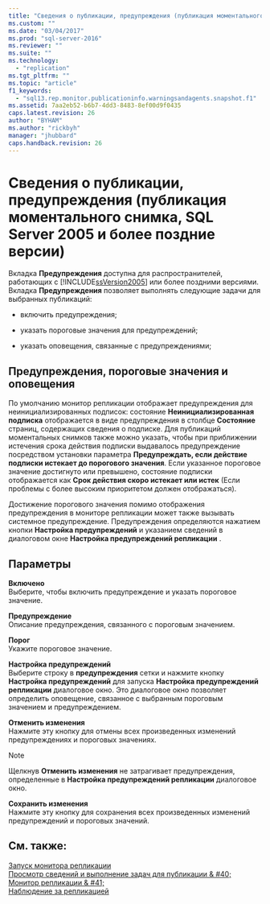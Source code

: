 ```yaml
---
title: "Сведения о публикации, предупреждения (публикация моментального снимка, SQL Server 2005 и более поздние версии) | Microsoft Docs"
ms.custom: ""
ms.date: "03/04/2017"
ms.prod: "sql-server-2016"
ms.reviewer: ""
ms.suite: ""
ms.technology: 
  - "replication"
ms.tgt_pltfrm: ""
ms.topic: "article"
f1_keywords: 
  - "sql13.rep.monitor.publicationinfo.warningsandagents.snapshot.f1"
ms.assetid: 7aa2eb52-b6b7-4dd3-8483-8ef00d9f0435
caps.latest.revision: 26
author: "BYHAM"
ms.author: "rickbyh"
manager: "jhubbard"
caps.handback.revision: 26
---
```

# Сведения о публикации, предупреждения (публикация моментального снимка, SQL Server 2005 и более поздние версии)
  Вкладка **Предупреждения** доступна для распространителей, работающих с [!INCLUDE[ssVersion2005](../../includes/ssversion2005-md.md)] или более поздними версиями. Вкладка **Предупреждения** позволяет выполнять следующие задачи для выбранных публикаций:  
  
-   включить предупреждения;  
  
-   указать пороговые значения для предупреждений;  
  
-   указать оповещения, связанные с предупреждениями;  
  
## Предупреждения, пороговые значения и оповещения  
 По умолчанию монитор репликации отображает предупреждения для неинициализированных подписок: состояние **Неинициализированная подписка** отображается в виде предупреждения в столбце **Состояние** страниц, содержащих сведения о подписке. Для публикаций моментальных снимков также можно указать, чтобы при приближении истечения срока действия подписки выдавалось предупреждение посредством установки параметра **Предупреждать, если действие подписки истекает до порогового значения**. Если указанное пороговое значение достигнуто или превышено, состояние подписки отображается как **Срок действия скоро истекает или истек** (Если проблемы с более высоким приоритетом должен отображаться).  
  
 Достижение порогового значения помимо отображения предупреждения в мониторе репликации может также вызывать системное предупреждение. Предупреждения определяются нажатием кнопки **Настройка предупреждений** и указанием сведений в диалоговом окне **Настройка предупреждений репликации** .  
  
## Параметры  
 **Включено**  
 Выберите, чтобы включить предупреждение и указать пороговое значение.  
  
 **Предупреждение**  
 Описание предупреждения, связанного с пороговым значением.  
  
 **Порог**  
 Укажите пороговое значение.  
  
 **Настройка предупреждений**  
 Выберите строку в **предупреждения** сетки и нажмите кнопку **Настройка предупреждений** для запуска **Настройка предупреждений репликации** диалоговое окно. Это диалоговое окно позволяет определить оповещение, связанное с выбранным пороговым значением и предупреждением.  
  
 **Отменить изменения**  
 Нажмите эту кнопку для отмены всех произведенных изменений предупреждениях и пороговых значениях.  
  
> [!NOTE]  
>  Щелкнув **Отменить изменения** не затрагивает предупреждения, определенные в **Настройка предупреждений репликации** диалоговое окно.  
  
 **Сохранить изменения**  
 Нажмите эту кнопку для сохранения всех произведенных изменений предупреждений и пороговых значений.  
  
## См. также:  
 [Запуск монитора репликации](../../relational-databases/replication/monitor/start-the-replication-monitor.md)   
 [Просмотр сведений и выполнение задач для публикации & #40; Монитор репликации & #41;](../../relational-databases/replication/monitor/view-information-and-perform-tasks-for-a-publication-replication-monitor.md)   
 [Наблюдение за репликацией](../../relational-databases/replication/monitor/monitoring-replication-overview.md)  
  
  